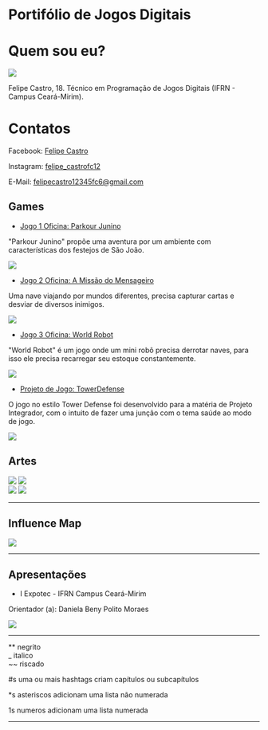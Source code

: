 # Portifólio de Jogos Digitais

# Quem sou eu?

![](Eu.jpg)

Felipe Castro, 18. Técnico em Programação de Jogos Digitais (IFRN - Campus Ceará-Mirim).

# Contatos 

Facebook: [Felipe Castro](https://www.facebook.com/profile.php?id=100005745873339) 

Instagram: [felipe_castrofc12](https://www.instagram.com/felipe_castrofc12/)

E-Mail: felipecastro12345fc6@gmail.com

## Games

* [Jogo 1 Oficina: Parkour Junino](https://felipecastroifrn.github.io/ParkourJunino/) 

"Parkour Junino" propõe uma aventura por um ambiente com características dos festejos de São João.

[![](ParkourJunino.PNG)](https://felipecastroifrn.github.io/ParkourJunino/)  

* [Jogo 2 Oficina: A Missão do Mensageiro](https://jefferson141.github.io/A%20miss%C3%A3o%20do%20Mensageiro/)

Uma nave viajando por mundos diferentes, precisa capturar cartas e desviar de diversos inimigos. 

[![](AMissãoDoMensageiro.png)](https://jefferson141.github.io/A%20miss%C3%A3o%20do%20Mensageiro/)

* [Jogo 3 Oficina: World Robot](https://felipecastroifrn.github.io/World%20Robot/)

"World Robot" é um jogo onde um mini robô precisa derrotar naves, para isso ele precisa recarregar seu estoque constantemente.

[![](WorldRobot.PNG)](https://felipecastroifrn.github.io/World%20Robot/)

* [Projeto de Jogo: TowerDefense](https://reiarthursr.github.io/Torre/)

O jogo no estilo Tower Defense foi desenvolvido para a matéria de Projeto Integrador, com o intuito de fazer uma junção com o tema saúde ao modo de jogo.

[![](TowerDefense.PNG)](https://reiarthursr.github.io/Torre/)  

## Artes

![](BandeiraBR.PNG)   ![](BandeiraUSA.PNG)  
![](Coração.PNG) ![](Cenário.PNG) 

* * *

## Influence Map

![](InfluenceMap.png) 

* * *

## Apresentações
* I Expotec - IFRN Campus Ceará-Mirim  

Orientador (a): Daniela Beny Polito Moraes

![](BannerEXPOTEC2017.png)  

* * *


** negrito  
_ italico  
~~ riscado 

#s uma ou mais hashtags criam capítulos ou subcapítulos

*s asteriscos adicionam uma lista não numerada

1s numeros adicionam uma lista numerada

* * *
